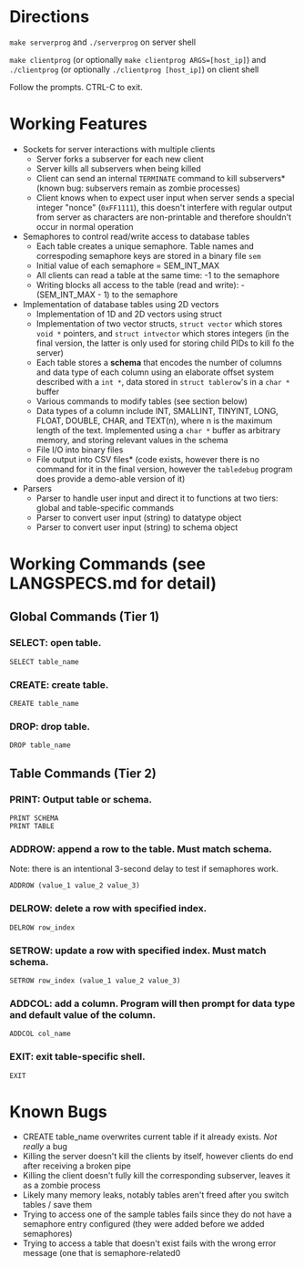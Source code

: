 # Directions

`make serverprog` and `./serverprog` on server shell

`make clientprog` (or optionally `make clientprog ARGS=[host_ip]`) and `./clientprog` (or optionally `./clientprog [host_ip]`) on client shell
 
Follow the prompts. CTRL-C to exit.

# Working Features

- Sockets for server interactions with multiple clients
  - Server forks a subserver for each new client
  - Server kills all subservers when being killed
  - Client can send an internal `TERMINATE` command to kill subservers* (known bug: subservers remain as zombie processes)
  - Client knows when to expect user input when server sends a special integer "nonce" (`0xFF1111`), this doesn't interfere with regular output from server as characters are non-printable and therefore shouldn't occur in normal operation
- Semaphores to control read/write access to database tables
  - Each table creates a unique semaphore. Table names and correspoding semaphore keys are stored in a binary file `sem`
  - Initial value of each semaphore = SEM_INT_MAX
  - All clients can read a table at the same time: -1 to the semaphore
  - Writing blocks all access to the table (read and write): -(SEM_INT_MAX - 1) to the semaphore
- Implementation of database tables using 2D vectors
  - Implementation of 1D and 2D vectors using struct
  - Implementation of two vector structs, `struct vector` which stores `void *` pointers, and `struct intvector` which stores integers (in the final version, the latter is only used for storing child PIDs to kill fo the server)
  - Each table stores a **schema** that encodes the number of columns and data type of each column using an elaborate offset system described with a `int *`, data stored in `struct tablerow`'s in a `char *` buffer
  - Various commands to modify tables (see section below)
  - Data types of a column include INT, SMALLINT, TINYINT, LONG, FLOAT, DOUBLE, CHAR, and TEXT(n), where n is the maximum length of the text. Implemented using a `char *` buffer as arbitrary memory, and storing relevant values in the schema
  - File I/O into binary files
  - File output into CSV files* (code exists, however there is no command for it in the final version, however the `tabledebug` program does provide a demo-able version of it)
- Parsers
  - Parser to handle user input and direct it to functions at two tiers: global and table-specific commands 
  - Parser to convert user input (string) to datatype object
  - Parser to convert user input (string) to schema object

# Working Commands (see LANGSPECS.md for detail)

## Global Commands (Tier 1)

### SELECT: open table.

```
SELECT table_name
```

### CREATE: create table.

```
CREATE table_name
```

### DROP: drop table.

```
DROP table_name
```

## Table Commands (Tier 2)

### PRINT: Output table or schema.
```
PRINT SCHEMA
PRINT TABLE
```

### ADDROW: append a row to the table. Must match schema.
Note: there is an intentional 3-second delay to test if semaphores work. 
```
ADDROW (value_1 value_2 value_3)
```

### DELROW: delete a row with specified index.

```
DELROW row_index
```

### SETROW: update a row with specified index. Must match schema.
```
SETROW row_index (value_1 value_2 value_3)
```

### ADDCOL: add a column. Program will then prompt for data type and default value of the column. 
```
ADDCOL col_name
```

### EXIT: exit table-specific shell.
```
EXIT
```

# Known Bugs
- CREATE table_name overwrites current table if it already exists. *Not really* a bug
- Killing the server doesn't kill the clients by itself, however clients do end after receiving a broken pipe
- Killing the client doesn't fully kill the corresponding subserver, leaves it as a zombie process
- Likely many memory leaks, notably tables aren't freed after you switch tables / save them
- Trying to access one of the sample tables fails since they do not have a semaphore entry configured (they were added before we added semaphores)
- Trying to access a table that doesn't exist fails with the wrong error message (one that is semaphore-related0
